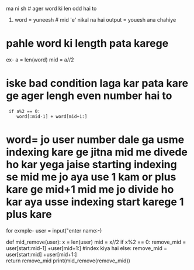 ma      ni   sh # ager word ki len odd hai to 

1. word =  yuneesh     # mid 'e' nikal na hai output = youesh ana chahiye
# pahle word ki length pata karege
ex- a = len(word)
    mid = a//2
# iske bad condition laga kar pata kare ge ager lengh even number hai to
     if a%2 == 0:
        word[:mid-1] + word[mid+1:] 
# word= jo user number dale ga usme indexing kare ge jitna mid me divede ho kar yega  jaise starting indexing se mid me jo aya use 1 kam or plus kare ge mid+1 mid me jo divide ho kar aya usse indexing start karege 1 plus kare 

for exmple- 
user = input("enter name:-)

def mid_remove(user):
    x = len(user)
    mid = x//2
    if x%2 == 0:
       remove_mid = user[start:mid-1] +user[mid+1:] #index kiya hai 
    else:
       remove_mid = user[start:mid] +user[mid+1:]    
    return remove_mid
print(mid_remove(remove_mid))
